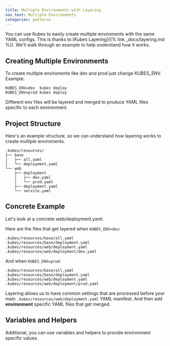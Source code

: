 ```yaml
---
title: Multiple Environments with Layering
nav_text: Multiple Environments
categories: patterns
---
```


You can use Kubes to easily create multiple enviroments with the same YAML configs.  This is thanks to [Kubes Layering]({% link _docs/layering.md %}). We'll walk through an example to help understand how it works.

## Creating Multiple Environments

To create multiple enviroments like dev and prod just change KUBES_ENV. Example:

    KUBES_ENV=dev  kubes deploy
    KUBES_ENV=prod kubes deploy

Different env files will be layered and merged to produce YAML files specific to each environment.

## Project Structure

Here's an example structure, so we can understand how layering works to create multiple enviroments.

    .kubes/resources/
    ├── base
    │   ├── all.yaml
    │   └── deployment.yaml
    └── web
        ├── deployment
        │   ├── dev.yaml
        │   └── prod.yaml
        ├── deployment.yaml
        └── service.yaml

## Concrete Example

Let's look at a concrete web/deployment.yaml.

Here are the files that get layered when `KUBES_ENV=dev`:

    .kubes/resources/base/all.yaml
    .kubes/resources/base/deployment.yaml
    .kubes/resources/web/deployment.yaml
    .kubes/resources/web/deployment/dev.yaml

And when `KUBES_ENV=prod`:

    .kubes/resources/base/all.yaml
    .kubes/resources/base/deployment.yaml
    .kubes/resources/web/deployment.yaml
    .kubes/resources/web/deployment/prod.yaml

Layering allows us to have common settings that are processed before your main `.kubes/resources/web/deployment.yaml` YAML manifest. And then add **environment** specific YAML files that get merged.

## Variables and Helpers

Additional, you can use variables and helpers to provide environment specific values.
